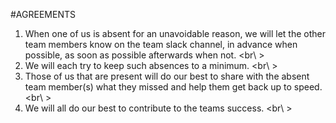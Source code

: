 #AGREEMENTS
1. When one of us is absent for an unavoidable reason, we will let the other team members know on the team slack channel, in advance when possible, as soon as possible afterwards when not. <br\ >
2. We will each try to keep such absences to a minimum. <br\ >
3. Those of us that are present will do our best to share with the absent team member(s) what they missed and help them get back up to speed. <br\ >
4. We will all do our best to contribute to the teams success. <br\ >
